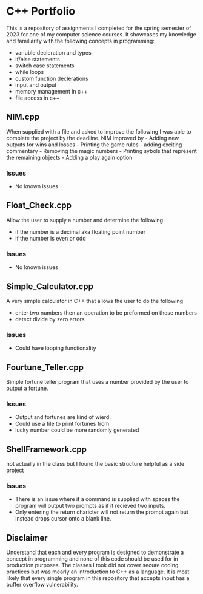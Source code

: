 # C++ Portfolio
This is a repository of assignments I completed for the spring semester of 2023 for one of my computer science courses. It showcases my knowledge and familiarity with the following concepts in programming:
- variuble decleration and types
- if/else statements
- switch case statements
- while loops
- custom function declerations
- input and output
- memory management in c++
- file access in c++


## NIM.cpp
When supplied with a file and asked to improve the following I was able to complete the project by the deadline.
NIM improved by
		- Adding new outputs for wins and losses
		- Printing the game rules
		- adding exciting commentary
		- Removing the magic numbers
		- Printing sybols that represent the remaining objects
		- Adding a play again option
### Issues
  - No known issues


## Float_Check.cpp
Allow the user to supply a number and determine the following
 - if the number is a decimal aka floating point number
 - if the number is even or odd
### Issues
 - No known issues

## Simple_Calculator.cpp
A very simple calculator in C++ that allows the user to do the following
 - enter two numbers then an operation to be preformed on those numbers
 - detect divide by zero errors
### Issues
  - Could have looping functionality 

## Fourtune_Teller.cpp
Simple fortune teller program that uses a number provided by the user to output a fortune.

### Issues
  - Output and fortunes are kind of wierd.
  - Could use a file to print fortunes from
  - lucky number could be more randomly generated

## ShellFramework.cpp
not actually in the class but I found the basic structure helpful as a side project
### Issues
  - There is an issue where if a command is supplied with spaces
    the program will output two prompts as if it recieved two
    inputs.
  - Only entering the return charicter will not return the prompt 
    again but instead drops cursor onto a blank line.


## Disclaimer
Understand that each and every program is designed to demonstrate a concept in programming and none of this code should be used for in production purposes. The classes I took did not cover secure coding practices but was mearly an introduction to C++ as a language. It is most likely that every single program in this repository that accepts input has a buffer overflow vulnerability.
